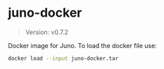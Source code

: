 # juno-docker

> Version: v0.7.2

Docker image for Juno. To load the docker file use:

```bash
docker load --input juno-docker.tar
```
